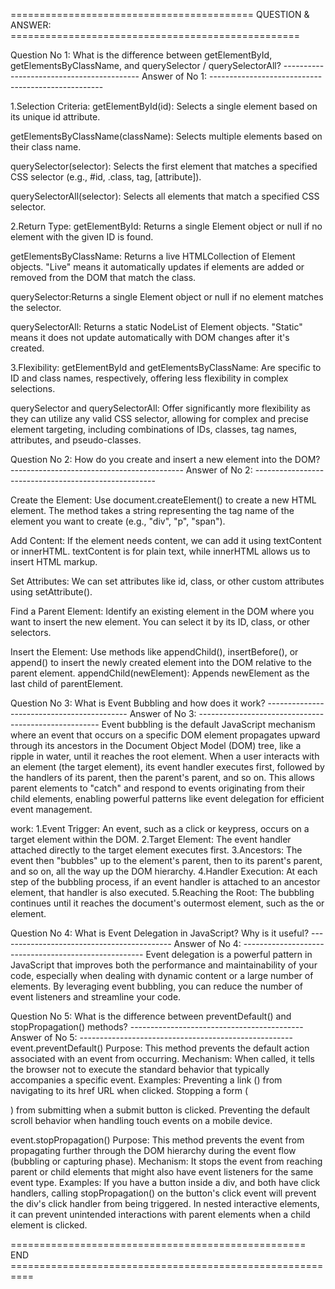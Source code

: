 ==========================================   QUESTION & ANSWER:   ==================================================

<!-- =====================================     QUESTION NO 1      ================================================ -->
Question No 1: What is the difference between getElementById, 
getElementsByClassName, and querySelector / querySelectorAll?
------------------------------------------     Answer of No 1:    ---------------------------------------------------

1.Selection Criteria:
getElementById(id): Selects a single element based on its unique id attribute.

getElementsByClassName(className): Selects multiple elements based on their class name. 

querySelector(selector): Selects the first element that matches a
specified CSS selector (e.g., #id, .class, tag, [attribute]).

querySelectorAll(selector): Selects all elements that match a specified CSS
selector.


2.Return Type: 
getElementById: Returns a single Element object or null if no
element with the given ID is found. 

getElementsByClassName: Returns a live
HTMLCollection of Element objects. "Live" means it automatically updates if
elements are added or removed from the DOM that match the class.

querySelector:Returns a single Element object or null if no element matches the selector.

querySelectorAll: Returns a static NodeList of Element objects. "Static" means
it does not update automatically with DOM changes after it's created.


3.Flexibility:
getElementById and getElementsByClassName:
Are specific to ID and class names, respectively, offering less flexibility in complex selections.

querySelector and querySelectorAll:
Offer significantly more flexibility as they can utilize any valid CSS selector, allowing for complex and precise element targeting, including combinations of IDs, classes, tag names, attributes, and pseudo-classes.

<!-- =====================================     QUESTION NO 2    ================================================-->
Question No 2: How do you create and insert a new element into the DOM?
-------------------------------------------   Answer of No 2:   -----------------------------------------------------

Create the Element: Use document.createElement() to create a new HTML element. The method takes a string representing the tag name of the element you want to create (e.g., "div", "p", "span").

Add Content: If the element needs content, we can add it using textContent or innerHTML. textContent is for plain text, while innerHTML allows us to insert HTML markup.

Set Attributes: We can set attributes like id, class, or other custom attributes using setAttribute().

Find a Parent Element: Identify an existing element in the DOM where you want to insert the new element. You can select it by its ID, class, or other selectors.

Insert the Element: Use methods like appendChild(), insertBefore(), or append() to insert the newly created element into the DOM relative to the parent element.
appendChild(newElement): Appends newElement as the last child of parentElement.

<!-- =====================================      QUESTION NO 3     ================================================= -->
Question No 3: What is Event Bubbling and how does it work?
-------------------------------------------    Answer of No 3:    -----------------------------------------------------
Event bubbling is the default JavaScript mechanism where an event that occurs on a specific DOM element propagates upward through its ancestors in the Document Object Model (DOM) tree, like a ripple in water, until it reaches the root element. When a user interacts with an element (the target element), its event handler executes first, followed by the handlers of its parent, then the parent's parent, and so on. This allows parent elements to "catch" and respond to events originating from their child elements, enabling powerful patterns like event delegation for efficient event management. 

work:
1.Event Trigger:
An event, such as a click or keypress, occurs on a target element within the DOM. 
2.Target Element:
The event handler attached directly to the target element executes first. 
3.Ancestors:
The event then "bubbles" up to the element's parent, then to its parent's parent, and so on, all the way up the DOM hierarchy. 
4.Handler Execution:
At each step of the bubbling process, if an event handler is attached to an ancestor element, that handler is also executed. 
5.Reaching the Root:
The bubbling continues until it reaches the document's outermost element, such as the <html> or <body> element.

<!-- =====================================      QUESTION NO 4     ================================================= -->
Question No 4: What is Event Delegation in JavaScript? Why is it useful?
-------------------------------------------    Answer of No 4:   -----------------------------------------------------
Event delegation is a powerful pattern in JavaScript that improves both the performance and maintainability of your code, especially when dealing with dynamic content or a large number of elements. By leveraging event bubbling, you can reduce the number of event listeners and streamline your code.

<!-- =====================================      QUESTION NO 5     ================================================= -->
Question No 5: What is the difference between preventDefault() and stopPropagation() methods?
-------------------------------------------    Answer of No 5:    -----------------------------------------------------
event.preventDefault()
Purpose:
This method prevents the default action associated with an event from occurring.
Mechanism:
When called, it tells the browser not to execute the standard behavior that typically accompanies a specific event.
Examples:
Preventing a link (<a>) from navigating to its href URL when clicked.
Stopping a form (<form>) from submitting when a submit button is clicked.
Preventing the default scroll behavior when handling touch events on a mobile device.


event.stopPropagation()
Purpose:
This method prevents the event from propagating further through the DOM hierarchy during the event flow (bubbling or capturing phase).
Mechanism:
It stops the event from reaching parent or child elements that might also have event listeners for the same event type.
Examples:
If you have a button inside a div, and both have click handlers, calling stopPropagation() on the button's click event will prevent the div's click handler from being triggered.
In nested interactive elements, it can prevent unintended interactions with parent elements when a child element is clicked.

=================================================== END  ==========================================================
